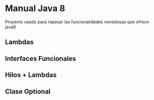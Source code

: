 # Manual Java 8

Proyecto usado para repasar las funcionalidades novedosas que ofrece java8

## Lambdas
## Interfaces Funcionales
## Hilos + Lambdas
## Clase Optional
